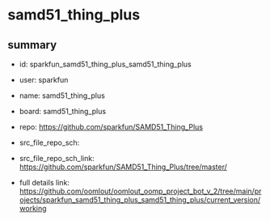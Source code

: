# samd51_thing_plus
 
## summary 
* id: sparkfun_samd51_thing_plus_samd51_thing_plus
* user: sparkfun
* name: samd51_thing_plus
* board: samd51_thing_plus
* repo: https://github.com/sparkfun/SAMD51_Thing_Plus



* src_file_repo_sch: 
* src_file_repo_sch_link: https://github.com/sparkfun/SAMD51_Thing_Plus/tree/master/
* full details link: https://github.com/oomlout/oomlout_oomp_project_bot_v_2/tree/main/projects/sparkfun_samd51_thing_plus_samd51_thing_plus/current_version/working  







